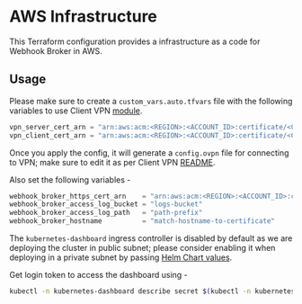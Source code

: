 # AWS Infrastructure

This Terraform configuration provides a infrastructure as a code for Webhook Broker in AWS.

## Usage

Please make sure to create a `custom_vars.auto.tfvars` file with the following variables to use Client VPN [module](./modules/client-vpn/README.md).

```terraform
vpn_server_cert_arn = "arn:aws:acm:<REGION>:<ACCOUNT_ID>:certificate/<CERT_ARN_FOR_SERVER>"
vpn_client_cert_arn = "arn:aws:acm:<REGION>:<ACCOUNT_ID>:certificate/<CERT_ARN_FOR_CLIENT>"
```

Once you apply the config, it will generate a `config.ovpn` file for connecting to VPN; make sure to edit it as per Client VPN [README](./modules/client-vpn/README.md).

Also set the following variables -

```terraform
webhook_broker_https_cert_arn    = "arn:aws:acm:<REGION>:<ACCOUNT_ID>:certificate/<HTTPS_CERT_FOR_HOSTNAME>"
webhook_broker_access_log_bucket = "logs-bucket"
webhook_broker_access_log_path   = "path-prefix"
webhook_broker_hostname          = "match-hostname-to-certificate"
```

The `kubernetes-dashboard` ingress controller is disabled by default as we are deploying the cluster in public subnet; please consider enabling it when deploying in a private subnet by passing [Helm Chart values](https://artifacthub.io/packages/helm/k8s-dashboard/kubernetes-dashboard).

Get login token to access the dashboard using -

```bash
kubectl -n kubernetes-dashboard describe secret $(kubectl -n kubernetes-dashboard get secret | grep k8s-dashboard-svc-controller-token | awk '{print $1}')
```
